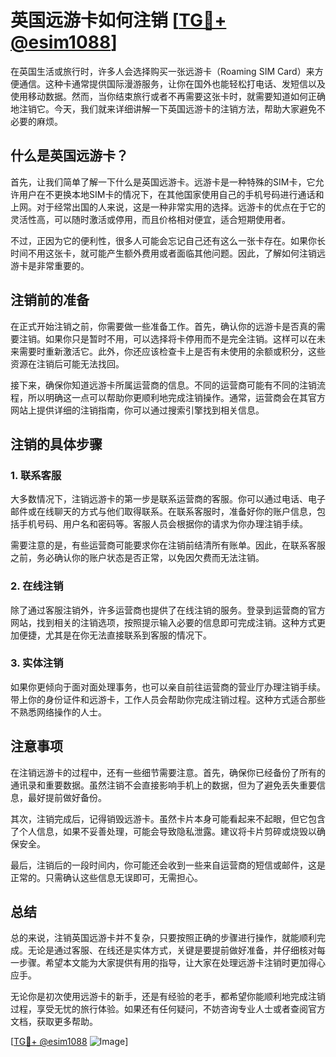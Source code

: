 # 英国远游卡如何注销 [[TG💪+ @esim1088](https://t.me/s/esim1088)]

在英国生活或旅行时，许多人会选择购买一张远游卡（Roaming SIM Card）来方便通信。这种卡通常提供国际漫游服务，让你在国外也能轻松打电话、发短信以及使用移动数据。然而，当你结束旅行或者不再需要这张卡时，就需要知道如何正确地注销它。今天，我们就来详细讲解一下英国远游卡的注销方法，帮助大家避免不必要的麻烦。

## 什么是英国远游卡？

首先，让我们简单了解一下什么是英国远游卡。远游卡是一种特殊的SIM卡，它允许用户在不更换本地SIM卡的情况下，在其他国家使用自己的手机号码进行通话和上网。对于经常出国的人来说，这是一种非常实用的选择。远游卡的优点在于它的灵活性高，可以随时激活或停用，而且价格相对便宜，适合短期使用者。

不过，正因为它的便利性，很多人可能会忘记自己还有这么一张卡存在。如果你长时间不用这张卡，就可能产生额外费用或者面临其他问题。因此，了解如何注销远游卡是非常重要的。

## 注销前的准备

在正式开始注销之前，你需要做一些准备工作。首先，确认你的远游卡是否真的需要注销。如果你只是暂时不用，可以选择将卡停用而不是完全注销。这样可以在未来需要时重新激活它。此外，你还应该检查卡上是否有未使用的余额或积分，这些资源在注销后可能无法找回。

接下来，确保你知道远游卡所属运营商的信息。不同的运营商可能有不同的注销流程，所以明确这一点可以帮助你更顺利地完成注销操作。通常，运营商会在其官方网站上提供详细的注销指南，你可以通过搜索引擎找到相关信息。

## 注销的具体步骤

### 1. 联系客服

大多数情况下，注销远游卡的第一步是联系运营商的客服。你可以通过电话、电子邮件或在线聊天的方式与他们取得联系。在联系客服时，准备好你的账户信息，包括手机号码、用户名和密码等。客服人员会根据你的请求为你办理注销手续。

需要注意的是，有些运营商可能要求你在注销前结清所有账单。因此，在联系客服之前，务必确认你的账户状态是否正常，以免因欠费而无法注销。

### 2. 在线注销

除了通过客服注销外，许多运营商也提供了在线注销的服务。登录到运营商的官方网站，找到相关的注销选项，按照提示输入必要的信息即可完成注销。这种方式更加便捷，尤其是在你无法直接联系到客服的情况下。

### 3. 实体注销

如果你更倾向于面对面处理事务，也可以亲自前往运营商的营业厅办理注销手续。带上你的身份证件和远游卡，工作人员会帮助你完成注销过程。这种方式适合那些不熟悉网络操作的人士。

## 注意事项

在注销远游卡的过程中，还有一些细节需要注意。首先，确保你已经备份了所有的通讯录和重要数据。虽然注销不会直接影响手机上的数据，但为了避免丢失重要信息，最好提前做好备份。

其次，注销完成后，记得销毁远游卡。虽然卡片本身可能看起来不起眼，但它包含了个人信息，如果不妥善处理，可能会导致隐私泄露。建议将卡片剪碎或烧毁以确保安全。

最后，注销后的一段时间内，你可能还会收到一些来自运营商的短信或邮件，这是正常的。只需确认这些信息无误即可，无需担心。

## 总结

总的来说，注销英国远游卡并不复杂，只要按照正确的步骤进行操作，就能顺利完成。无论是通过客服、在线还是实体方式，关键是要提前做好准备，并仔细核对每一步骤。希望本文能为大家提供有用的指导，让大家在处理远游卡注销时更加得心应手。

无论你是初次使用远游卡的新手，还是有经验的老手，都希望你能顺利地完成注销过程，享受无忧的旅行体验。如果还有任何疑问，不妨咨询专业人士或者查阅官方文档，获取更多帮助。

[[TG💪+ @esim1088](https://t.me/s/esim1088) ![Image](https://i.postimg.cc/4NQfJmqS/Snipaste-2025-05-13-00-14-12.png)]